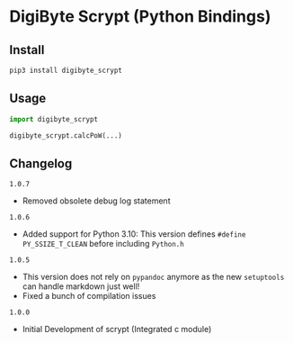 # DigiByte Scrypt (Python Bindings)

## Install

```bash
pip3 install digibyte_scrypt
```

## Usage

```python
import digibyte_scrypt

digibyte_scrypt.calcPoW(...)
```

## Changelog
`1.0.7`
- Removed obsolete debug log statement

`1.0.6`
- Added support for Python 3.10: This version defines `#define PY_SSIZE_T_CLEAN` before including `Python.h` 

`1.0.5`
- This version does not rely on `pypandoc` anymore as the new `setuptools` can handle markdown just well!
- Fixed a bunch of compilation issues

`1.0.0`
- Initial Development of scrypt (Integrated c module)
